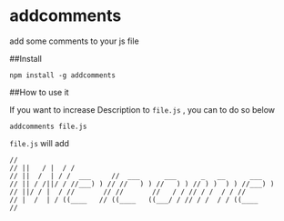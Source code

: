 addcomments
=========
add some comments to your js file

##Install

```
npm install -g addcomments
```

##How to use it

If you want to increase Description to `file.js` , you can to do so below

```
addcomments file.js
```

`file.js` will add

    //                                                                
    // ||   / |  / /                                                  
    // ||  /  | / /  ___     //  ___      ___      _   __      ___    
    // || / /||/ / //___) ) // //   ) ) //   ) ) // ) )  ) ) //___) ) 
    // ||/ / |  / //       // //       //   / / // / /  / / //        
    // |  /  | / ((____   // ((____   ((___/ / // / /  / / ((____     
    // 


